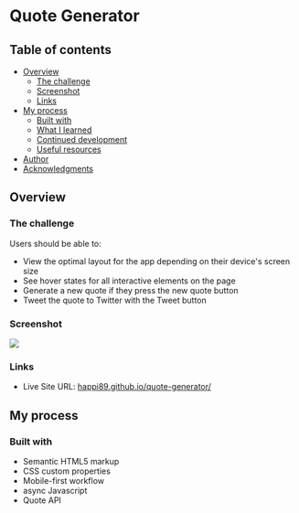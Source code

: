 # Quote Generator

## Table of contents

- [Overview](#overview)
  - [The challenge](#the-challenge)
  - [Screenshot](#screenshot)
  - [Links](#links)
- [My process](#my-process)
  - [Built with](#built-with)
  - [What I learned](#what-i-learned)
  - [Continued development](#continued-development)
  - [Useful resources](#useful-resources)
- [Author](#author)
- [Acknowledgments](#acknowledgments)

## Overview

### The challenge

Users should be able to:

- View the optimal layout for the app depending on their device's screen size
- See hover states for all interactive elements on the page
- Generate a new quote if they press the new quote button
- Tweet the quote to Twitter with the Tweet button

### Screenshot

![](./screenshot.jpg)

### Links
- Live Site URL: [happi89.github.io/quote-generator/](happi89.github.io/quote-generator/)

## My process

### Built with

- Semantic HTML5 markup
- CSS custom properties
- Mobile-first workflow
- async Javascript
- Quote API
